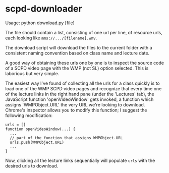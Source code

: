 scpd-downloader
===============

Usage: python download.py [file]

The file should contain a list, consisting of one url per line, of resource
urls, each looking like `mms://.../[filename].wmv`.

The download script will download the files to the current folder with a
consistent naming convention based on class name and lecture date.

A good way of obtaining these urls one by one is to inspect the source code of
a SCPD video page with the WMP (not SL) option selected. This is laborious but
very simple.

The easiest way I've found of collecting all the urls for a class quickly is to
load one of the WMP SCPD video pages and recognize that every time one of the
lecture links in the right hand pane (under the 'Lectures' tab), the JavaScript
function 'openVideoWindow' gets invoked, a function which assigns
'WMPObject.URL' the very URL we're looking to download. Chrome's inspector
allows you to modify this function; I suggest the following modification:

```
urls = []
function openVideoWindow(...) {
  ...
  // part of the function that assigns WMPObject.URL
  urls.push(WMPObject.URL)
  ...
}
```

Now, clicking all the lecture links sequentially will populate `urls` with the
desired urls to download.
